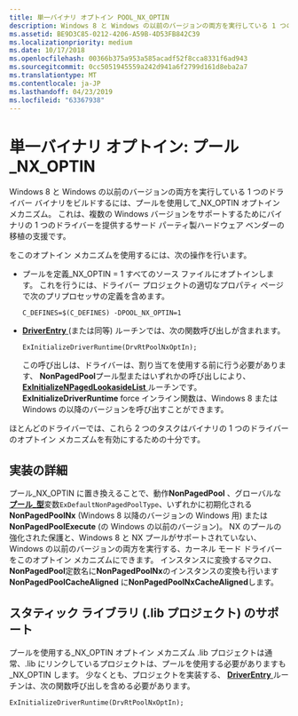 ```yaml
---
title: 単一バイナリ オプトイン POOL_NX_OPTIN
description: Windows 8 と Windows の以前のバージョンの両方を実行している 1 つのドライバー バイナリをビルドするには、POOL_NX_OPTIN オプトイン メカニズムを使用します。
ms.assetid: BE9D3C85-0212-4206-A59B-4D53FB842C39
ms.localizationpriority: medium
ms.date: 10/17/2018
ms.openlocfilehash: 00366b375a953a585acadf52f8cca8331f6ad943
ms.sourcegitcommit: 0cc5051945559a242d941a6f2799d161d8eba2a7
ms.translationtype: MT
ms.contentlocale: ja-JP
ms.lasthandoff: 04/23/2019
ms.locfileid: "63367938"
---
```

# <a name="single-binary-opt-in-poolnxoptin"></a>単一バイナリ オプトイン: プール\_NX\_OPTIN


Windows 8 と Windows の以前のバージョンの両方を実行している 1 つのドライバー バイナリをビルドするには、プールを使用して\_NX\_OPTIN オプトイン メカニズム。 これは、複数の Windows バージョンをサポートするためにバイナリの 1 つのドライバーを提供するサード パーティ製ハードウェア ベンダーの移植の支援です。

をこのオプトイン メカニズムを使用するには、次の操作を行います。

-   プールを定義\_NX\_OPTIN = 1 すべてのソース ファイルにオプトインします。 これを行うには、ドライバー プロジェクトの適切なプロパティ ページで次のプリプロセッサの定義を含めます。

    `C_DEFINES=$(C_DEFINES) -DPOOL_NX_OPTIN=1`

-   [ **DriverEntry** ](https://msdn.microsoft.com/library/windows/hardware/ff544113) (または同等) ルーチンでは、次の関数呼び出しが含まれます。

    `ExInitializeDriverRuntime(DrvRtPoolNxOptIn);`

    この呼び出しは、ドライバーは、割り当てを使用する前に行う必要があります、 **NonPagedPool**プール型またはいずれかの呼び出しにより、 [ **ExInitializeNPagedLookasideList** ](https://msdn.microsoft.com/library/windows/hardware/ff545301)ルーチンです。 **ExInitializeDriverRuntime** force インライン関数は、Windows 8 または Windows の以降のバージョンを呼び出すことができます。

ほとんどのドライバーでは、これら 2 つのタスクはバイナリの 1 つのドライバーのオプトイン メカニズムを有効にするための十分です。

## <a name="implementation-details"></a>実装の詳細


プール\_NX\_OPTIN に置き換えることで、動作**NonPagedPool** 、グローバルな[**プール\_型**](https://msdn.microsoft.com/library/windows/hardware/ff559707)変数`ExDefaultNonPagedPoolType`、いずれかに初期化される**NonPagedPoolNx** (Windows 8 以降のバージョンの Windows 用) または**NonPagedPoolExecute** (の Windows の以前のバージョン)。 NX のプールの強化された保護と、Windows 8 と NX プールがサポートされていない、Windows の以前のバージョンの両方を実行する、カーネル モード ドライバーをこのオプトイン メカニズムにできます。 インスタンスに変換するマクロ、 **NonPagedPool**定数名に**NonPagedPoolNx**のインスタンスの変換も行います**NonPagedPoolCacheAligned** に**NonPagedPoolNxCacheAligned**します。

## <a name="support-for-static-libraries-lib-projects"></a>スタティック ライブラリ (.lib プロジェクト) のサポート


プールを使用する\_NX\_OPTIN オプトイン メカニズム .lib プロジェクトは通常、.lib にリンクしているプロジェクトは、プールを使用する必要がありますも\_NX\_OPTIN します。 少なくとも、プロジェクトを実装する、 [ **DriverEntry** ](https://msdn.microsoft.com/library/windows/hardware/ff544113)ルーチンは、次の関数呼び出しを含める必要があります。

`ExInitializeDriverRuntime(DrvRtPoolNxOptIn);`

 

 





